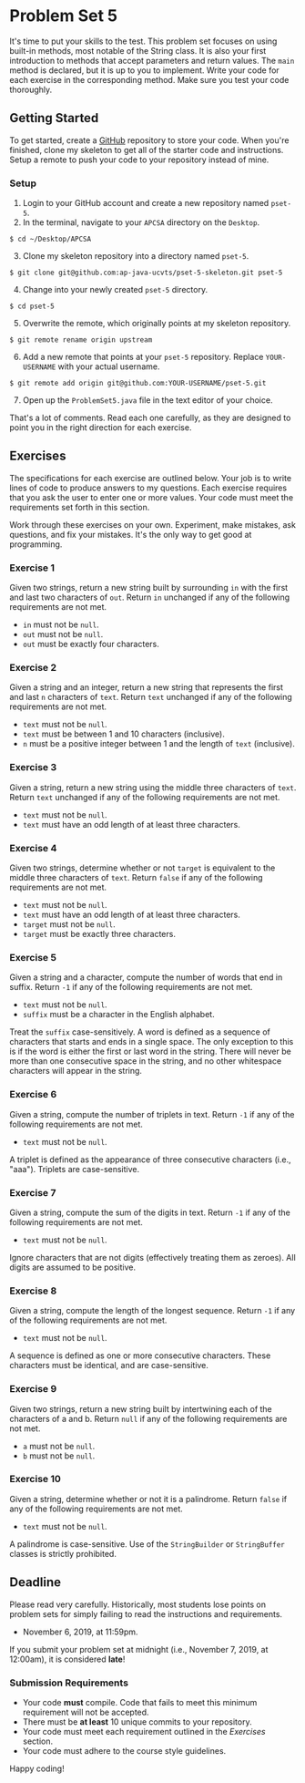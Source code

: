 # Problem Set 5
It's time to put your skills to the test. This problem set focuses on using built-in methods, most notable of the String class. It is also your first introduction to methods that accept parameters and return values. The `main` method is declared, but it is up to you to implement. Write your code for each exercise in the corresponding method. Make sure you test your code thoroughly.

## Getting Started

To get started, create a [GitHub](https://github.com/) repository to store your code. When you're finished, clone my skeleton to get all of the starter code and instructions. Setup a remote to push your code to your repository instead of mine.

### Setup

1. Login to your GitHub account and create a new repository named `pset-5`.
2. In the terminal, navigate to your `APCSA` directory on the `Desktop`.
```
$ cd ~/Desktop/APCSA
```
3. Clone my skeleton repository into a directory named `pset-5`.
```
$ git clone git@github.com:ap-java-ucvts/pset-5-skeleton.git pset-5
```
4. Change into your newly created `pset-5` directory.
```
$ cd pset-5
```
5. Overwrite the remote, which originally points at my skeleton repository.
```
$ git remote rename origin upstream
```
6. Add a new remote that points at your `pset-5` repository. Replace `YOUR-USERNAME` with your actual username.
```
$ git remote add origin git@github.com:YOUR-USERNAME/pset-5.git
```
7. Open up the `ProblemSet5.java` file in the text editor of your choice.

That's a lot of comments. Read each one carefully, as they are designed to point you in the right direction for each exercise.

## Exercises

The specifications for each exercise are outlined below. Your job is to write lines of code to produce answers to my questions. Each exercise requires that you ask the user to enter one or more values. Your code must meet the requirements set forth in this section.

Work through these exercises on your own. Experiment, make mistakes, ask questions, and fix your mistakes. It's the only way to get good at programming.

### Exercise 1

Given two strings, return a new string built by surrounding `in` with the first and last two characters of `out`. Return `in` unchanged if any of the following requirements are not met.

* `in` must not be `null`.
* `out` must not be `null`.
* `out` must be exactly four characters.

### Exercise 2

Given a string and an integer, return a new string that represents the first and last `n` characters of `text`. Return `text` unchanged if any of the following requirements are not met.

* `text` must not be `null`.
* `text` must be between 1 and 10 characters (inclusive).
* `n` must be a positive integer between 1 and the length of `text` (inclusive).

### Exercise 3

Given a string, return a new string using the middle three characters of `text`. Return `text` unchanged if any of the following requirements are not met.

* `text` must not be `null`.
* `text` must have an odd length of at least three characters.

### Exercise 4

Given two strings, determine whether or not `target` is equivalent to the middle three characters of `text`. Return `false` if any of the following requirements are not met.

* `text` must not be `null`.
* `text` must have an odd length of at least three characters.
* `target` must not be `null`.
* `target` must be exactly three characters.

### Exercise 5

Given a string and a character, compute the number of words that end in suffix. Return `-1` if any of the following requirements are not met.

* `text` must not be `null`.
* `suffix` must be a character in the English alphabet.

Treat the `suffix` case-sensitively. A word is defined as a sequence of characters that starts and ends in a single space. The only exception to this is if the word is either the first or last word in the string. There will never be more than one consecutive space in the string, and no other whitespace characters will appear in the string.

### Exercise 6

Given a string, compute the number of triplets in text. Return `-1` if any of the following requirements are not met.

* `text` must not be `null`.

A triplet is defined as the appearance of three consecutive characters (i.e., "aaa"). Triplets are case-sensitive.

### Exercise 7

Given a string, compute the sum of the digits in text. Return `-1` if any of the following requirements are not met.

* `text` must not be `null`.

Ignore characters that are not digits (effectively treating them as zeroes). All digits are assumed to be positive.

### Exercise 8

Given a string, compute the length of the longest sequence. Return `-1` if any of the following requirements are not met.

* `text` must not be `null`.

A sequence is defined as one or more consecutive characters. These characters must be identical, and are case-sensitive.

### Exercise 9

Given two strings, return a new string built by intertwining each of the characters of a and b. Return `null` if any of the following requirements are not met.

* `a` must not be `null`.
* `b` must not be `null`.

### Exercise 10

Given a string, determine whether or not it is a palindrome. Return `false` if any of the following requirements are not met.

* `text` must not be `null`.

A palindrome is case-sensitive. Use of the `StringBuilder` or `StringBuffer` classes is strictly prohibited.

## Deadline

Please read very carefully. Historically, most students lose points on problem sets for simply failing to read the instructions and requirements.

* November 6, 2019, at 11:59pm.

If you submit your problem set at midnight (i.e., November 7, 2019, at 12:00am), it is considered **late**!

### Submission Requirements

* Your code **must** compile. Code that fails to meet this minimum requirement will not be accepted.
* There must be **at least** 10 unique commits to your repository.
* Your code must meet each requirement outlined in the *Exercises* section.
* Your code must adhere to the course style guidelines.

Happy coding!
